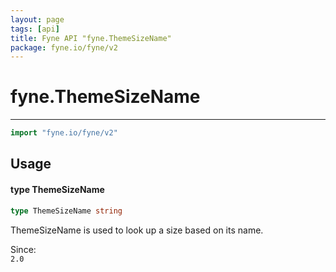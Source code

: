 ```yaml
---
layout: page
tags: [api]
title: Fyne API "fyne.ThemeSizeName"
package: fyne.io/fyne/v2
---
```


# fyne.ThemeSizeName
---
```go
import "fyne.io/fyne/v2"
```

## Usage

#### type ThemeSizeName

```go
type ThemeSizeName string
```

ThemeSizeName is used to look up a size based on its name.


<div class="since">Since: <code>
2.0</code></div>

